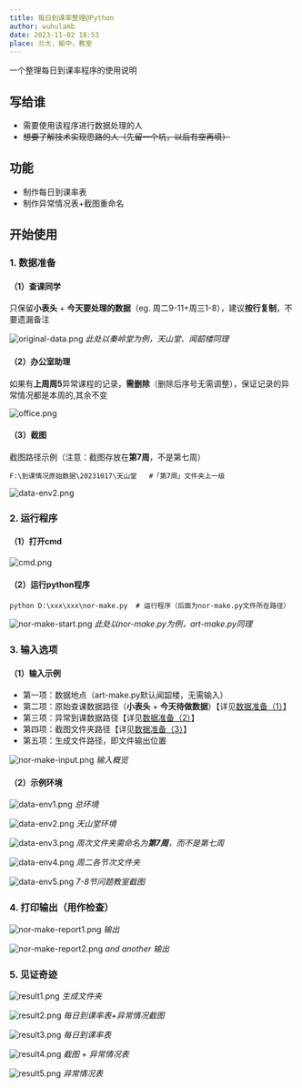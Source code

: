 ```yaml
---
title: 每日到课率整理@Python
author: wuhulamb
date: 2023-11-02 18:53
place: 兰大，榆中，教室
---
```

一个整理每日到课率程序的使用说明
<!--more-->

## 写给谁

- 需要使用该程序进行数据处理的人
- ~~想要了解技术实现思路的人（先留一个坑，以后有空再填）~~

## 功能

- 制作每日到课率表
- 制作异常情况表+截图重命名

## 开始使用

### 1. 数据准备

#### （1）查课同学
只保留**小表头** + **今天要处理的数据**（eg. 周二9-11+周三1-8），建议**按行复制**，不要遗漏备注

![original-data.png](/media/image/2023/11/original-data.png)
*此处以秦岭堂为例，天山堂、闻韶楼同理*

#### （2）办公室助理
如果有**上周周5**异常课程的记录，**需删除**（删除后序号无需调整），保证记录的异常情况都是本周的,其余不变

![office.png](/media/image/2023/11/office.png)

#### （3）截图
截图路径示例（注意：截图存放在**第7周**，不是第七周）

    F:\到课情况原始数据\20231017\天山堂   #「第7周」文件夹上一级

![data-env2.png](/media/image/2023/11/data-env2.png "environment")

### 2. 运行程序

#### （1）打开cmd
![cmd.png](/media/image/2023/11/cmd.png "cmd")

#### （2）运行python程序
    python D:\xxx\xxx\nor-make.py  # 运行程序（后面为nor-make.py文件所在路径）

![nor-make-start.png](/media/image/2023/11/nor-make-start.png "start")
*此处以nor-make.py为例，art-make.py同理*

### 3. 输入选项

#### （1）输入示例
- 第一项：数据地点（art-make.py默认闻韶楼，无需输入）
- 第二项：原始查课数据路径（**小表头** + **今天待做数据**）【详见[数据准备（1）](#1查课同学)】
- 第三项：异常到课数据路径【详见[数据准备（2）](#2办公室助理)】
- 第四项：截图文件夹路径【详见[数据准备（3）](#3截图)】
- 第五项：生成文件路径，即文件输出位置

![nor-make-input.png](/media/image/2023/11/nor-make-input.png "input")
*输入概览*

#### （2）示例环境
![data-env1.png](/media/image/2023/11/data-env1.png "environment")
*总环境*

![data-env2.png](/media/image/2023/11/data-env2.png "environment")
*天山堂环境*

![data-env3.png](/media/image/2023/11/data-env3.png "environment")
*周次文件夹需命名为**第7周**，而不是第七周*

![data-env4.png](/media/image/2023/11/data-env4.png "environment")
*周二各节次文件夹*

![data-env5.png](/media/image/2023/11/data-env5.png "environment")
*7-8节问题教室截图*


### 4. 打印输出（用作检查）
![nor-make-report1.png](/media/image/2023/11/nor-make-report1.png "report")
*输出*

![nor-make-report2.png](/media/image/2023/11/nor-make-report2.png "report")
*and another 输出*

### 5. 见证奇迹
![result1.png](/media/image/2023/11/result1.png "result")
*生成文件夹*

![result2.png](/media/image/2023/11/result2.png "result")
*每日到课率表+异常情况截图*

![result3.png](/media/image/2023/11/result3.png "result")
*每日到课率表*

![result4.png](/media/image/2023/11/result4.png "result")
*截图 + 异常情况表*

![result5.png](/media/image/2023/11/result5.png "result")
*异常情况表*
